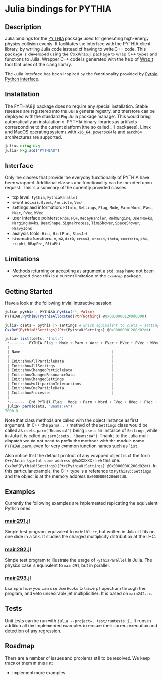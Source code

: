 # Julia bindings for PYTHIA

## Description

Julia bindings for the [PYTHIA](https://pythia.org) package used for generating high-energy physics collision events. It facilitates the interface with the PYTHIA client library, by writing Julia code instead of having to write C++ code.
This package is developed using the [CxxWrap.jl](https://github.com/JuliaInterop/CxxWrap.jl) package to wrap C++ types and functions to Julia. Wrapper C++ code is generated with the help of [WrapIt](https://github.com/grasph/wrapit) tool that uses of the clang library.

The Julia interface has been inspired by the functionality provided by [Pythia Python interface](https://pythia.org//latest-manual/PythonInterface.html).

## Installation
The PYTHIA8.jl package does no require any special installation. Stable releases are registered into the Julia general registry, and therefore can be deployed with the standard `Pkg` Julia package manager. This would bring automatically an installation of PYTHIA binary libraries as artifacts corresponding to the current platform (the so called \_jll packages). Linux and MacOS operating systems with `x86_64`, `powerpc64le` and `aarch64` architectures are supported. 

```julia
julia> using Pkg
julia> Pkg.add("PYTHIA8")
```
## Interface
Only the classes that provide the everyday functionality of PYTHIA have been wrapped. Additional classes and functionality can be included upon request. This is a summary of the currently provided classes:
- top level: `Pythia`, `PythiaParallel`
- event access: `Event`, `Particle`, `Vec4`
- settings and information: `HIInfo`, `Settings`, `Flag`, `Mode`, `Parm`, `Word`, `FVec`, `MVec`, `PVec`, `WVec`
- user interface pointers: `Rndm`, `PDF`, `DecayHandler`, `RndmEngine`, `UserHooks`, `MergingHooks`, `BeamShape`, `SigmaProcess`, `TimeShower`, `SpaceShower`, `HeavyIons`
- analysis tools: `Hist`, `HistPlot`, `SlowJet`
- kinematic functions: `m`, `m2`, `dot3`, `cross3`, `cross4`, `theta`, `costheta`, `phi`, `cosphi`, `RRapPhi`, `REtaPhi`

## Limitations
- Methods returning or accepting as argument a `std::map` have not been wrapped since this is a current limitation of the `CxxWrap` package.

## Getting Started
Have a look at the following trivial interactive session:
```Julia
julia> pythia = PYTHIA8.Pythia("", false)
PYTHIA8.Pythia8!PythiaAllocated(Ptr{Nothing} @0x00000001200d0000)

julia> csets = pythia |> settings # which equivalent to csets = settings(pythia)
CxxRef{Pythia8!Settings}(Ptr{Pythia8!Settings} @0x00000001200d02d0)

julia> list(csets, "Init:")
 *-------  PYTHIA Flag + Mode + Parm + Word + FVec + MVec + PVec + WVec Settings (with requested string) ----------* 
 |                                                                                                                 | 
 | Name                                          |                      Now |      Default         Min         Max | 
 |                                               |                          |                                      | 
 | Init:showAllParticleData                      |                      off |          off                         | 
 | Init:showAllSettings                          |                      off |          off                         | 
 | Init:showChangedParticleData                  |                       on |           on                         | 
 | Init:showChangedResonanceData                 |                      off |          off                         | 
 | Init:showChangedSettings                      |                       on |           on                         | 
 | Init:showMultipartonInteractions              |                       on |           on                         | 
 | Init:showOneParticleData                      |                        0 |            0           0             | 
 | Init:showProcesses                            |                       on |           on                         | 
 |                                                                                                                 | 
 *-------  End PYTHIA Flag + Mode + Parm + Word + FVec + MVec + PVec + WVec Settings  -----------------------------* 
 julia> parm(csets, "Beams:eA")
7000.0
```
Note that class methods are called with the object instance as first argument. In C++ the `parm(...)` method of the `Settings` class would be called as `csets.parm("Beams:eA")` being `csets` an instance of `Settings`, while in Julia it is called as `parm(csets, "Beams:eA")`. Thanks to the Julia multi-dispatch we do not need to prefix the methods with the module name `PYTHIA8.parm`, even for very common function names such as `list`.

Also notice that the default printout of any wrapped object is of the form `C++/Julia type(at some address @0xXXXXXX)` like this one: `CxxRef{Pythia8!Settings}(Ptr{Pythia8!Settings} @0x00000001200d02d0)`. In this particular example, the C++ type is a reference to `Pythia8::Settings` and the object is at the memory address `0x00000001200d02d0`.

## Examples
Currently the following examples are implemented replicating the equivalent Python ones.
### [main291.jl](https://github.com/JuliaHEP/PYTHIA8.jl/blob/main/examples/main291.jl)
Simple test program, equivalent to `main101.cc`, but written in Julia. It fits on one slide in a talk. It studies the charged multiplicity distribution at the LHC.
### [main292.jl](https://github.com/JuliaHEP/PYTHIA8.jl/blob/main/examples/main292.jl)
Simple test program to illustrate the usage of `PythiaParallel` in Julia. The physics case is equivalent to `main291`, but in parallel.
### [main293.jl](https://github.com/JuliaHEP/PYTHIA8.jl/blob/main/examples/main293.jl)
Example how you can use `UserHooks` to trace pT spectrum through the program, and veto undesirable jet multiplicities. It is based on `main242.cc`.

## Tests
Unit tests can be run with `julia --project=. test/runtests.jl`. It runs in addition all the implemented examples to ensure their correct execution and detection of any regression.

## Roadmap
There are a number of issues and problems still to be resolved. We keep track of them in this list:
- implement more examples